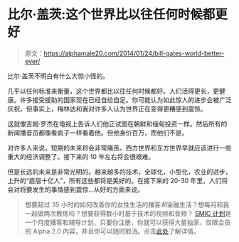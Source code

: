 # 比尔·盖茨:这个世界比以往任何时候都更好

> 原文：<https://alphamale20.com/2014/01/24/bill-gates-world-better-ever/>

比尔·盖茨不明白有什么大惊小怪的。

几乎以任何标准来衡量，这个世界都比以往任何时候都好。人们活得更长，更健康。许多接受援助的国家现在已经自给自足。你可能认为如此惊人的进步会被广泛庆祝，但事实上，梅林达和我对许多人认为世界正在变得更糟感到震惊。

这就像吉姆·罗杰在电视上告诉人们他正试图在朝鲜和缅甸投资一样。然后所有的新闻播音员都像看疯子一样看着他。但他身价百万，而他们不是。

对许多人来说，短期的未来将会非常痛苦。西方世界和东方世界早就应该进行一些重大的经济调整了。接下来的 10 年左右将会很艰难。

但是长远的未来是非常光明的。越来越多的技术，全球化，小型化，农业的进步，上升的“底层十亿人”，所有这些都将是美好的。在接下来的 20-30 年里，人们将会对将要发生的事情感到震惊...从好的方面来说。

> 想要超过 35 小时的如何改善你的女性生活的播客*和*金融生活？想每月和我一起做两次教练吗？想要获得数小时基于技术的视频和音频？ [SMIC 计划](https://alphamale20.kartra.com/page/vIL17)是一个月度播客和辅导计划，只要你注册，你就可以获得大量独家、仅限会员的 Alpha 2.0 内容，并且你可以随时取消。点击[此处](https://alphamale20.kartra.com/page/vIL17)了解详情。
> 
> 